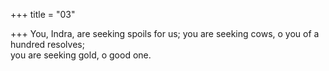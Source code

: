 +++
title = "03"

+++
You, Indra, are seeking spoils for us; you are seeking cows, o you of a  hundred resolves;  
you are seeking gold, o good one.  